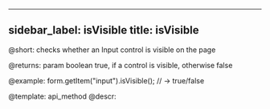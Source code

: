 
---
sidebar_label: isVisible
title: isVisible
---          

@short: checks whether an Input control is visible on the page

@returns:
param   boolean     true, if a control is visible, otherwise false


@example:
form.getItem("input").isVisible(); 
// -> true/false

@template: api_method
@descr:


